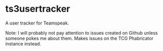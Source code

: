 # ts3usertracker
A user tracker for Teamspeak.

Note: I will probably not pay attention to issues created on Github unless someone pokes me about them. Makes issues on the TCG Phabricator instance instead.
